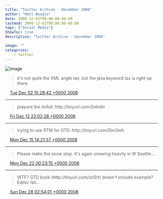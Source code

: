 ```yaml
---
title: "Twitter Archive - December 2008"
author: "Matt Weagle"
date: 2008-12-01T00:00:00-08:00
lastmod: 2008-12-01T00:00:00-08:00
tags: ["Social Media"]
ShowToc: true
description: "Twitter Archive - December 2008"

image: ""
categories: 
    - Twitter
---
```

![image](/sadtwitterbird3.jpg)

> it's not quite the XML angle tax, but the java keyword tax is right up there\.

<img src="./media/tweet.ico" width="12" /> [Tue Dec 02 15:28:42 +0000 2008](https://twitter.com/mweagle/status/1034320993)

----

> prepare the tinfoil: http://tinyurl\.com/5nlmbt

<img src="./media/tweet.ico" width="12" /> [Fri Dec 12 22:02:28 +0000 2008](https://twitter.com/mweagle/status/1054269680)

----

> trying to use RTM for GTD: http://tinyurl\.com/5lm3wh

<img src="./media/tweet.ico" width="12" /> [Mon Dec 15 14:21:37 +0000 2008](https://twitter.com/mweagle/status/1058534490)

----

> Please make the snow stop\. It's again snowing heavily in W Seattle\.\.\.

<img src="./media/tweet.ico" width="12" /> [Mon Dec 22 00:23:15 +0000 2008](https://twitter.com/mweagle/status/1071338616)

----

> WTF?  GTD book \(http://tinyurl\.com/zo5rt\) doesn't include example?  Editor fail\.\.\.

<img src="./media/tweet.ico" width="12" /> [Sun Dec 28 02:54:01 +0000 2008](https://twitter.com/mweagle/status/1081711722)